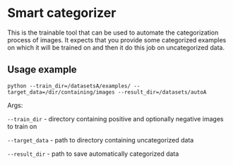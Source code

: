 # Smart categorizer
This is the trainable tool that can be used to automate the categorization process of images. It expects that you provide some categorized examples on which it will be trained on and then it do this job on uncategorized data. 


## Usage example

```python --train_dir=/datasetsA/examples/ --target_data=/dir/containing/images --result_dir=/datasets/autoA```

Args:

`--train_dir` - directory containing positive and optionally negative images to train on

`--target_data` - path to directory containing uncategorized data

`--result_dir` - path to save automatically categorized data
